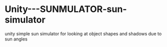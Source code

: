 # Unity---SUNMULATOR-sun-simulator
unity simple sun simulator for looking at object shapes and shadows due to sun angles
